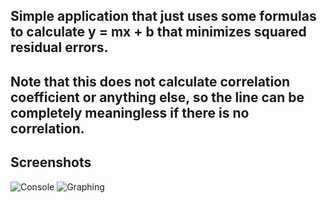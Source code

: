 
## Simple application that just uses some formulas to calculate y = mx + b that minimizes squared residual errors.
## Note that this does not calculate correlation coefficient or anything else, so the line can be completely meaningless if there is no correlation.

## Screenshots
![Console](https://i.imgur.com/Nt3XRu6.png)
![Graphing](https://i.imgur.com/v4qXzFz.png)
